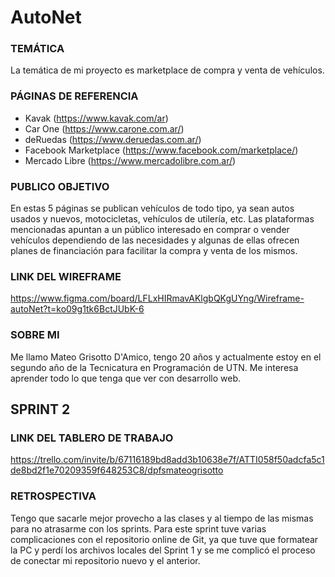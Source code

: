 # AutoNet

### TEMÁTICA
La temática de mi proyecto es marketplace de compra y venta de vehículos. 

### PÁGINAS DE REFERENCIA
 - Kavak (https://www.kavak.com/ar)
 - Car One (https://www.carone.com.ar/)
 - deRuedas (https://www.deruedas.com.ar/)
 - Facebook Marketplace (https://www.facebook.com/marketplace/)
 - Mercado Libre (https://www.mercadolibre.com.ar/)

### PUBLICO OBJETIVO
En estas 5 páginas se publican vehículos de todo tipo, ya sean autos usados y nuevos, motocicletas, vehículos de utilería, etc. Las plataformas mencionadas apuntan a un público interesado en comprar o vender vehículos dependiendo de las necesidades y algunas de ellas ofrecen planes de financiación para facilitar la compra y venta de los mismos.

### LINK DEL WIREFRAME
https://www.figma.com/board/LFLxHIRmavAKlgbQKgUYng/Wireframe-autoNet?t=ko09g1tk6BctJUbK-6

### SOBRE MI
Me llamo Mateo Grisotto D'Amico, tengo 20 años y actualmente estoy en el segundo año de la Tecnicatura en Programación de UTN. Me interesa aprender todo lo que tenga que ver con desarrollo web.

## SPRINT 2
### LINK DEL TABLERO DE TRABAJO
https://trello.com/invite/b/67116189bd8add3b10638e7f/ATTI058f50adcfa5c1de8bd2f1e70209359f648253C8/dpfsmateogrisotto

### RETROSPECTIVA
Tengo que sacarle mejor provecho a las clases y al tiempo de las mismas para no atrasarme con los sprints. Para este sprint tuve varias complicaciones con el repositorio online de Git, ya que tuve que formatear la PC y perdí los archivos locales del Sprint 1 y se me complicó el proceso de conectar mi repositorio nuevo y el anterior.
